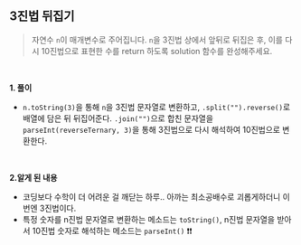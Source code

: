 ## 3진법 뒤집기

> 자연수 `n`이 매개변수로 주어집니다. `n`을 3진법 상에서 앞뒤로 뒤집은 후, 이를 다시 10진법으로 표현한 수를 return 하도록 solution 함수를 완성해주세요.

<br>

**1. 풀이**

- `n.toString(3)`을 통해 `n`을 3진법 문자열로 변환하고, `.split("").reverse()`로 배열에 담은 뒤 뒤집어준다. `.join("")`으로 합친 문자열을 `parseInt(reverseTernary, 3)`을 통해 3진법으로 다시 해석하여 10진법으로 변환한다.

<br>

**2.알게 된 내용**

- 코딩보다 수학이 더 어려운 걸 깨닫는 하루.. 아까는 최소공배수로 괴롭게하더니 이번엔 3진법이다.
- 특정 숫자를 n진법 문자열로 변환하는 메소드는 `toString()`, n진법 문자열을 받아서 10진법 숫자로 해석하는 메소드는 `parseInt()` ❗❗
